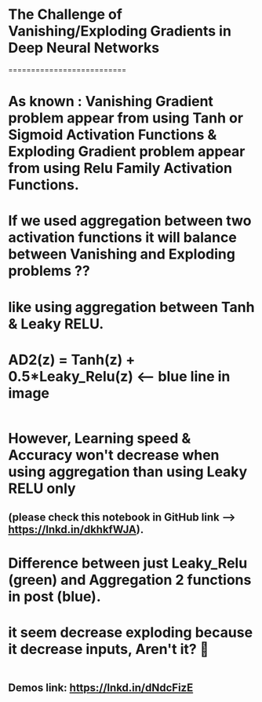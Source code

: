 # The Challenge of Vanishing/Exploding Gradients in Deep Neural Networks
==========================
# As known : Vanishing Gradient problem appear from using Tanh or Sigmoid Activation Functions & Exploding Gradient problem appear from using Relu Family Activation Functions.

# If we used aggregation between two activation functions it will balance between Vanishing and Exploding problems ??

# like using aggregation between Tanh & Leaky RELU.
# AD2(z) = Tanh(z) + 0.5*Leaky_Relu(z) <-- blue line in image
![]()

# However, Learning speed & Accuracy won't decrease when using aggregation than using Leaky RELU only 
## (please check this notebook in GitHub link --> https://lnkd.in/dkhkfWJA).

# Difference between just Leaky_Relu (green) and Aggregation 2 functions in post (blue).
# it seem decrease exploding because it decrease inputs, Aren't it? 🤔
![]()

## Demos link:  https://lnkd.in/dNdcFizE
 
